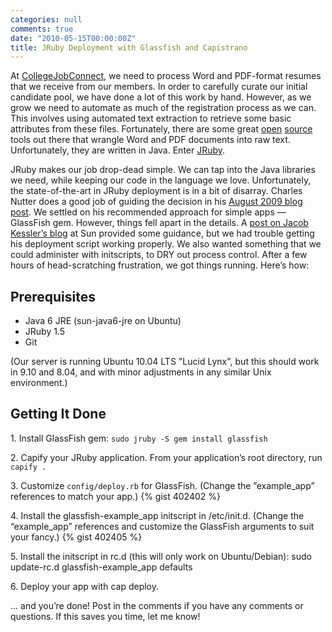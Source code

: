 ```yaml
---
categories: null
comments: true
date: "2010-05-15T00:00:00Z"
title: JRuby Deployment with Glassfish and Capistrano
---
```

At [CollegeJobConnect](http://collegejobconnect.com/), we need to process Word and PDF-format resumes that we receive from our members.
In order to carefully curate our initial candidate pool, we have done a lot of this work by hand.
However, as we grow we need to automate as much of the registration process as we can.
This involves using automated text extraction to retrieve some basic attributes from these files.
Fortunately, there are some great [open](http://poi.apache.org/) [source](http://pdfbox.apache.org/) tools out there
that wrangle Word and PDF documents into raw text. Unfortunately, they are written in Java.  Enter [JRuby](http://jruby.org/).

JRuby makes our job drop-dead simple.  We can tap into the Java libraries we need, while keeping our code in the language we love.
Unfortunately, the state-of-the-art in JRuby deployment is in a bit of disarray.
Charles Nutter does a good job of guiding the decision in his [August 2009 blog post](http://blog.headius.com/2009/08/which-deployment-for-jruby-on-rails.html).
We settled on his recommended approach for simple apps — GlassFish gem.  However, things fell apart in the details.
A [post on Jacob Kessler’s blog](http://blogs.sun.com/Jacobkessler/entry/capistrano_and_glassfish_now_with) at Sun provided some guidance,
but we had trouble getting his deployment script working properly.
We also wanted something that we could administer with initscripts, to DRY out process control.
After a few hours of head-scratching frustration, we got things running.  Here’s how:

## Prerequisites

* Java 6 JRE (sun-java6-jre on Ubuntu)
* JRuby 1.5
* Git

(Our server is running Ubuntu 10.04 LTS "Lucid Lynx", but this should work in 9.10 and 8.04, and with minor adjustments in any similar Unix environment.)

## Getting It Done

1\. Install GlassFish gem: `sudo jruby -S gem install glassfish`

2\. Capify your JRuby application. From your application’s root directory, run `capify .`

3\. Customize `config/deploy.rb` for GlassFish.  (Change the ”example_app” references to match your app.) {% gist 402402 %}

4\. Install the glassfish-example_app initscript in /etc/init.d.  (Change the “example_app” references and customize the GlassFish arguments to suit your fancy.) {% gist 402405 %}

5\. Install the initscript in rc.d (this will only work on Ubuntu/Debian):
       sudo update-rc.d glassfish-example_app defaults

6\. Deploy your app with cap deploy.

... and you’re done! Post in the comments if you have any comments or questions.  If this saves you time, let me know!
